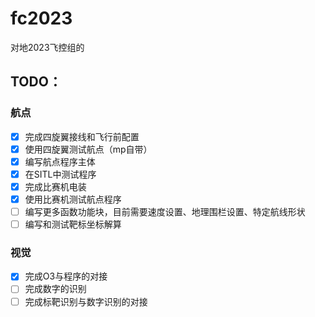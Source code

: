 # fc2023
对地2023飞控组的

## TODO：

### 航点
- [x] 完成四旋翼接线和飞行前配置
- [x] 使用四旋翼测试航点（mp自带）
- [x] 编写航点程序主体
- [x] 在SITL中测试程序
- [x] 完成比赛机电装
- [x] 使用比赛机测试航点程序
- [ ] 编写更多函数功能块，目前需要速度设置、地理围栏设置、特定航线形状
- [ ] 编写和测试靶标坐标解算

### 视觉
- [x] 完成O3与程序的对接
- [ ] 完成数字的识别
- [ ] 完成标靶识别与数字识别的对接
